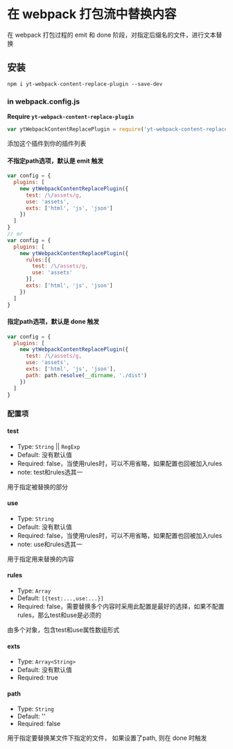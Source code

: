 # 在 webpack 打包流中替换内容

在 webpack 打包过程的 emit 和 done 阶段，对指定后缀名的文件，进行文本替换

## 安装

```shell
npm i yt-webpack-content-replace-plugin --save-dev
```

### in webpack.config.js

**Require `yt-webpack-content-replace-plugin`**

```javascript
var ytWebpackContentReplacePlugin = require('yt-webpack-content-replace-plugin')
```

添加这个插件到你的插件列表

#### 不指定path选项，默认是 emit 触发

```javascript
var config = {
  plugins: [
    new ytWebpackContentReplacePlugin({
      test: /\/assets/g,
      use: 'assets',
      exts: ['html', 'js', 'json']
    })
  ]
}
// or
var config = {
  plugins: [
    new ytWebpackContentReplacePlugin({
      rules:[{
        test: /\/assets/g,
        use: 'assets'
      }],
      exts: ['html', 'js', 'json']
    })
  ]
}
```

#### 指定path选项，默认是 done 触发

```javascript
var config = {
  plugins: [
    new ytWebpackContentReplacePlugin({
      test: /\/assets/g,
      use: 'assets',
      exts: ['html', 'js', 'json'],
      path: path.resolve(__dirname, './dist')
    })
  ]
}
```

### 配置项

#### test

- Type: `String` || `RegExp`
- Default: 没有默认值
- Required: false，当使用rules时，可以不用省略，如果配置也回被加入rules
- note: test和rules选其一

用于指定被替换的部分

#### use

- Type: `String`
- Default: 没有默认值
- Required: false，当使用rules时，可以不用省略，如果配置也回被加入rules
- note: use和rules选其一

用于指定用来替换的内容

#### rules

- Type: `Array`
- Default: `[{test:...,use:...}]`
- Required: false，需要替换多个内容时采用此配置是最好的选择，如果不配置rules，那么test和use是必须的

由多个对象，包含test和use属性数组形式

#### exts

- Type: `Array<String>`
- Default: 没有默认值
- Required: true

#### path

- Type: `String`
- Default: ''
- Required: false

用于指定要替换某文件下指定的文件， 如果设置了path, 则在 done 时触发
